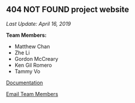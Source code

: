 ## 404 NOT FOUND project website
*Last Update: April 16, 2019*

**Team Members:**
- Matthew Chan
- Zhe Li
- Gordon McCreary
- Ken Gil Romero
- Tammy Vo

[Documentation](docs/Documentation.md)

[Email Team Members](mailto:gord@uw.edu,votammy97@gmail.com,kgmr@uw.edu,lz897825130@gmail.com,matthew417@gmail.com)

